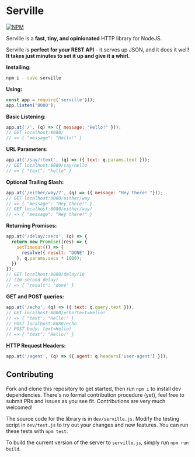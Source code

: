 # Serville

[![NPM](https://nodei.co/npm/serville.png)](https://nodei.co/npm/serville/)

Serville is a **fast, tiny, and opinionated** HTTP library for NodeJS.

Serville is **perfect for your REST API** - it serves up JSON, and it does it
well! **It takes just minutes to set it up and give it a whirl.**

**Installing:**

```sh
npm i --save serville
```

**Using:**

```js
const app = require('serville')();
app.listen('8080');
```

**Basic Listening:**

```js
app.at('/', (q) => ({ message: "Hello!" }));
// GET localhost:8080/
// => { "message": "Hello!" }
```

**URL Parameters:**

```js
app.at('/say/:text', (q) => ({ text: q.params.text }));
// GET localhost:8080/say/hello
// => { "text": "hello" }
```

**Optional Trailing Slash:**

```js
app.at('/either/way/?', (q) => ({ message: "Hey there! "}));
// GET localhost:8080/either/way
// => { "message": "Hey there!" }
// GET localhost:8080/either/way/
// => { "message": "Hey there!" }
```

**Returning Promises:**

```js
app.at('/delay/:secs', (q) => {
  return new Promise((res) => {
    setTimeout(() => {
      resolve({ result: "DONE" });
    }, q.params.secs * 1000);
  })
});
// GET localhost:8080/delay/10
// (10 second delay)
// => { "result": "done" }
```

**GET and POST queries:**

```js
app.at('/echo', (q) => ({ text: q.query.text }));
// GET localhost:8080/echo?text=Hello!
// => { "text": "Hello!" }
// POST localhost:8080/echo
// POST body: text=Hello!
// => { "text": "Hello!" }
```

**HTTP Request Headers:**
```js
app.at('/agent', (q) => ({ agent: q.headers['user-agent'] }));
```

## Contributing

Fork and clone this repository to get started, then run `npm i` to install dev
dependencies.
There's no formal contribution procedure (yet), feel free to submit PRs and issues as you see
fit. Contributions are very much welcomed!

The source code for the library is in `dev/serville.js`.
Modify the testing script in `dev/test.js` to try out your changes and new
features. You can run these tests with `npm test`.

To build the current version of the server to `serville.js`, simply run `npm run build`.
